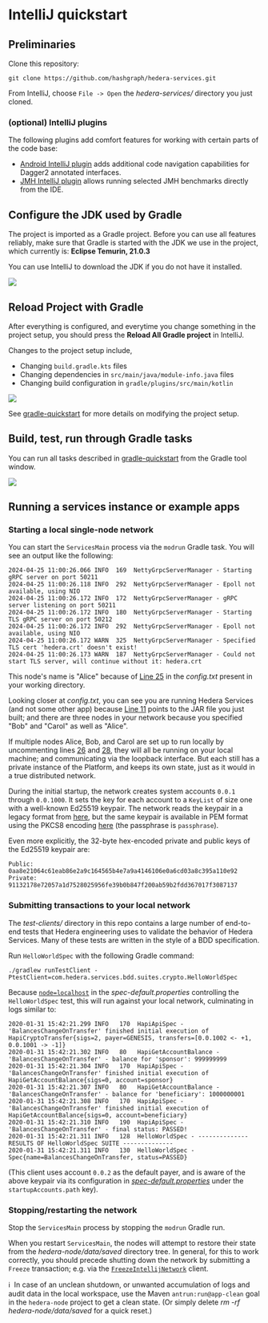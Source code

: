 # IntelliJ quickstart

## Preliminaries

Clone this repository:

```
git clone https://github.com/hashgraph/hedera-services.git
```

From IntelliJ, choose `File -> Open` the _hedera-services/_ directory you just cloned.

### (optional) IntelliJ plugins

The following plugins add comfort features for working with certain parts of the code base:

- [Android IntelliJ plugin](https://plugins.jetbrains.com/plugin/22989-android)
  adds additional code navigation capabilities for Dagger2 annotated interfaces.
- [JMH IntelliJ plugin](https://plugins.jetbrains.com/plugin/7529-jmh-java-microbenchmark-harness)
  allows running selected JMH benchmarks directly from the IDE.

## Configure the JDK used by Gradle

The project is imported as a Gradle project. Before you can use all features reliably, make sure that Gradle is
started with the JDK we use in the project, which currently is:
**Eclipse Temurin, 21.0.3**

You can use IntelliJ to download the JDK if you do not have it installed.

<p>
    <img src="./assets/gradle-jdk.png" />
</p>


## Reload Project with Gradle

After everything is configured, and everytime you change something in the project setup, you should press the
**Reload All Gradle project** in IntelliJ.

Changes to the project setup include,
- Changing `build.gradle.kts` files
- Changing dependencies in `src/main/java/module-info.java` files
- Changing build configuration in `gradle/plugins/src/main/kotlin`

<p>
    <img src="./assets/gradle-reload.png" />
</p>

See [gradle-quickstart](gradle-quickstart.md) for more details on modifying the project setup.

## Build, test, run through Gradle tasks

You can run all tasks described in [gradle-quickstart](gradle-quickstart.md) from the Gradle tool window.

<p>
    <img src="./assets/gradle-tasks.png" />
</p>

## Running a services instance or example apps

### Starting a local single-node network

You can start the `ServicesMain` process via the `modrun` Gradle task. You will see an output like the following:

```
2024-04-25 11:00:26.066 INFO  169  NettyGrpcServerManager - Starting gRPC server on port 50211
2024-04-25 11:00:26.118 INFO  292  NettyGrpcServerManager - Epoll not available, using NIO
2024-04-25 11:00:26.172 INFO  172  NettyGrpcServerManager - gRPC server listening on port 50211
2024-04-25 11:00:26.172 INFO  180  NettyGrpcServerManager - Starting TLS gRPC server on port 50212
2024-04-25 11:00:26.172 INFO  292  NettyGrpcServerManager - Epoll not available, using NIO
2024-04-25 11:00:26.172 WARN  325  NettyGrpcServerManager - Specified TLS cert 'hedera.crt' doesn't exist!
2024-04-25 11:00:26.173 WARN  187  NettyGrpcServerManager - Could not start TLS server, will continue without it: hedera.crt
```

This node's name is "Alice" because of [Line 25](../hedera-node/config.txt#L25)
in the _config.txt_ present in your working directory.

Looking closer at _config.txt_, you can see you are running Hedera Services
(and not some other app) because [Line 11](../hedera-node/config.txt#L11)
points to the JAR file you just built; and there are three nodes in your
network because you specified "Bob" and "Carol" as well as "Alice".

If multiple nodes Alice, Bob, and Carol are set up to run locally by
uncommenting lines [26](../hedera-node/config.txt#L26) and [28](../hedera-node/config.txt#L28),
they will all be running on your local machine; and
communicating via the loopback interface. But each still has a private
instance of the Platform, and keeps its own state, just as it would in a
true distributed network.

During the initial startup, the network creates system accounts `0.0.1` through `0.0.1000`.
It sets the key for each account to a `KeyList` of size one with a well-known Ed25519
keypair. The network reads the keypair in a legacy format from [here](../hedera-node/data/onboard/StartUpAccount.txt),
but the same keypair is available in PEM format using the PKCS8 encoding
[here](../hedera-node/data/onboard/devGenesisKeypair.pem) (the passphrase is `passphrase`).

Even more explicitly, the 32-byte hex-encoded private and public keys of the Ed25519 keypair are:

```
Public: 0aa8e21064c61eab86e2a9c164565b4e7a9a4146106e0a6cd03a8c395a110e92
Private: 91132178e72057a1d7528025956fe39b0b847f200ab59b2fdd367017f3087137
```

### Submitting transactions to your local network

The _test-clients/_ directory in this repo contains a large number of
end-to-end tests that Hedera engineering uses to validate the behavior of
Hedera Services. Many of these tests are written in the style of a BDD
specification. 

Run `HelloWorldSpec` with the following Gradle command:

```
./gradlew runTestClient -PtestClient=com.hedera.services.bdd.suites.crypto.HelloWorldSpec
```

Because [`node=localhost`](../test-clients/src/main/resource/spec-default.properties)
in the _spec-default.properties_ controlling the `HelloWorldSpec` test, this
will run against your local network, culminating in logs similar to:

```
2020-01-31 15:42:21.299 INFO   170  HapiApiSpec - 'BalancesChangeOnTransfer' finished initial execution of HapiCryptoTransfer{sigs=2, payer=GENESIS, transfers=[0.0.1002 <- +1, 0.0.1001 -> -1]}
2020-01-31 15:42:21.302 INFO   80   HapiGetAccountBalance - 'BalancesChangeOnTransfer' - balance for 'sponsor': 999999999
2020-01-31 15:42:21.304 INFO   170  HapiApiSpec - 'BalancesChangeOnTransfer' finished initial execution of HapiGetAccountBalance{sigs=0, account=sponsor}
2020-01-31 15:42:21.307 INFO   80   HapiGetAccountBalance - 'BalancesChangeOnTransfer' - balance for 'beneficiary': 1000000001
2020-01-31 15:42:21.308 INFO   170  HapiApiSpec - 'BalancesChangeOnTransfer' finished initial execution of HapiGetAccountBalance{sigs=0, account=beneficiary}
2020-01-31 15:42:21.310 INFO   190  HapiApiSpec - 'BalancesChangeOnTransfer' - final status: PASSED!
2020-01-31 15:42:21.311 INFO   128  HelloWorldSpec - -------------- RESULTS OF HelloWorldSpec SUITE --------------
2020-01-31 15:42:21.311 INFO   130  HelloWorldSpec - Spec{name=BalancesChangeOnTransfer, status=PASSED}
``` 

(This client uses account `0.0.2` as the default payer, and is aware of the above
keypair via its configuration in [_spec-default.properties_](../test-clients/src/main/resource/spec-default.properties)
under the `startupAccounts.path` key).

### Stopping/restarting the network

Stop the `ServicesMain` process by stopping the `modrun` Gradle run. 

When you restart `ServicesMain`, the nodes will attempt to restore their
state from the _hedera-node/data/saved_ directory tree.
In general, for
this to work correctly, you should precede shutting down the network
by submitting a `Freeze` transaction; e.g. via the
[`FreezeIntellijNetwork`](../test-clients/src/main/java/com/hedera/services/bdd/suites/freeze/FreezeIntellijNetwork.java)
client.

:information_source:&nbsp; In case of an unclean shutdown, or unwanted
accumulation of logs and audit data in the local workspace, use the
Maven `antrun:run@app-clean` goal in the `hedera-node` project to get
a clean state. (Or simply delete _rm -rf hedera-node/data/saved_ for a
quick reset.)

